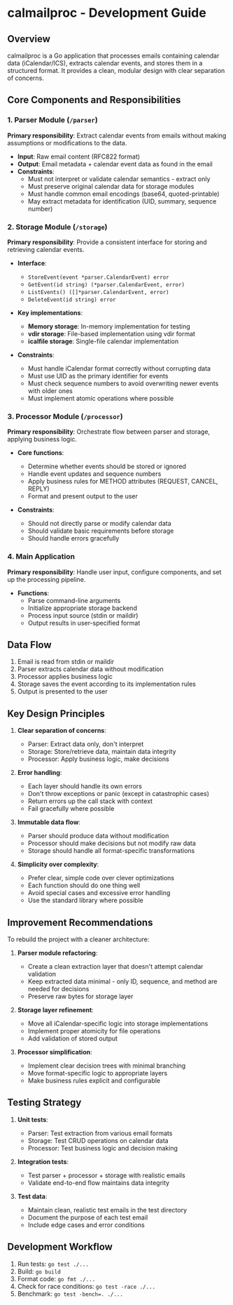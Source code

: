 # calmailproc - Development Guide

## Overview
calmailproc is a Go application that processes emails containing calendar data (iCalendar/ICS), extracts calendar events, and stores them in a structured format. It provides a clean, modular design with clear separation of concerns.

## Core Components and Responsibilities

### 1. Parser Module (`/parser`)
**Primary responsibility**: Extract calendar events from emails without making assumptions or modifications to the data.

- **Input**: Raw email content (RFC822 format)
- **Output**: Email metadata + calendar event data as found in the email
- **Constraints**:
  - Must not interpret or validate calendar semantics - extract only
  - Must preserve original calendar data for storage modules
  - Must handle common email encodings (base64, quoted-printable)
  - May extract metadata for identification (UID, summary, sequence number)

### 2. Storage Module (`/storage`)

**Primary responsibility**: Provide a consistent interface for storing and retrieving calendar events.

- **Interface**:
  - `StoreEvent(event *parser.CalendarEvent) error`
  - `GetEvent(id string) (*parser.CalendarEvent, error)`
  - `ListEvents() ([]*parser.CalendarEvent, error)`
  - `DeleteEvent(id string) error`

- **Key implementations**:
  - **Memory storage**: In-memory implementation for testing
  - **vdir storage**: File-based implementation using vdir format
  - **icalfile storage**: Single-file calendar implementation

- **Constraints**:
  - Must handle iCalendar format correctly without corrupting data
  - Must use UID as the primary identifier for events
  - Must check sequence numbers to avoid overwriting newer events with older ones
  - Must implement atomic operations where possible

### 3. Processor Module (`/processor`)

**Primary responsibility**: Orchestrate flow between parser and storage, applying business logic.

- **Core functions**:
  - Determine whether events should be stored or ignored
  - Handle event updates and sequence numbers
  - Apply business rules for METHOD attributes (REQUEST, CANCEL, REPLY)
  - Format and present output to the user

- **Constraints**:
  - Should not directly parse or modify calendar data
  - Should validate basic requirements before storage
  - Should handle errors gracefully

### 4. Main Application

**Primary responsibility**: Handle user input, configure components, and set up the processing pipeline.

- **Functions**:
  - Parse command-line arguments
  - Initialize appropriate storage backend
  - Process input source (stdin or maildir)
  - Output results in user-specified format

## Data Flow

1. Email is read from stdin or maildir
2. Parser extracts calendar data without modification
3. Processor applies business logic
4. Storage saves the event according to its implementation rules
5. Output is presented to the user

## Key Design Principles

1. **Clear separation of concerns**:
   - Parser: Extract data only, don't interpret
   - Storage: Store/retrieve data, maintain data integrity
   - Processor: Apply business logic, make decisions

2. **Error handling**:
   - Each layer should handle its own errors
   - Don't throw exceptions or panic (except in catastrophic cases)
   - Return errors up the call stack with context
   - Fail gracefully where possible

3. **Immutable data flow**:
   - Parser should produce data without modification
   - Processor should make decisions but not modify raw data
   - Storage should handle all format-specific transformations

4. **Simplicity over complexity**:
   - Prefer clear, simple code over clever optimizations
   - Each function should do one thing well
   - Avoid special cases and excessive error handling
   - Use the standard library where possible

## Improvement Recommendations

To rebuild the project with a cleaner architecture:

1. **Parser module refactoring**:
   - Create a clean extraction layer that doesn't attempt calendar validation
   - Keep extracted data minimal - only ID, sequence, and method are needed for decisions
   - Preserve raw bytes for storage layer

2. **Storage layer refinement**:
   - Move all iCalendar-specific logic into storage implementations
   - Implement proper atomicity for file operations
   - Add validation of stored output

3. **Processor simplification**:
   - Implement clear decision trees with minimal branching
   - Move format-specific logic to appropriate layers
   - Make business rules explicit and configurable

## Testing Strategy

1. **Unit tests**:
   - Parser: Test extraction from various email formats
   - Storage: Test CRUD operations on calendar data
   - Processor: Test business logic and decision making

2. **Integration tests**:
   - Test parser + processor + storage with realistic emails
   - Validate end-to-end flow maintains data integrity

3. **Test data**:
   - Maintain clean, realistic test emails in the test directory
   - Document the purpose of each test email
   - Include edge cases and error conditions

## Development Workflow

1. Run tests: `go test ./...`
2. Build: `go build`
3. Format code: `go fmt ./...`
4. Check for race conditions: `go test -race ./...`
5. Benchmark: `go test -bench=. ./...`